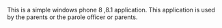 This is a simple windows phone 8 ,8.1 application. This application is used by the parents or the parole officer or parents.
